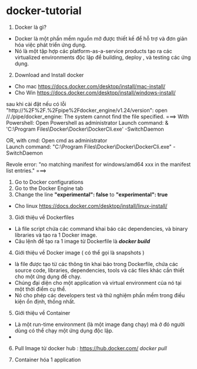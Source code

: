 # docker-tutorial
1. Docker là gì?
- Docker là một phần mềm nguồn mở được thiết kế để hỗ trợ và đơn giản hóa việc phát triển ứng dụng. 
- Nó là một tập hợp các platform-as-a-service products tạo ra các virtualized environments độc lập để building, deploy , và testing các ứng dụng.

2. Download and Install docker
- Cho mac
https://docs.docker.com/desktop/install/mac-install/
- Cho Win 
https://docs.docker.com/desktop/install/windows-install/

sau khi cài đặt nếu có lỗi 
 "http://%2F%2F.%2Fpipe%2Fdocker_engine/v1.24/version": open //./pipe/docker_engine: The system cannot find the file specified. 
===> 
With Powershell: 
Open Powershell as administrator 
Launch command: & 'C:\Program Files\Docker\Docker\DockerCli.exe' -SwitchDaemon

OR, with cmd: 
Open cmd as administrator  
Launch command: "C:\Program Files\Docker\Docker\DockerCli.exe" -SwitchDaemon

Revole error: "no matching manifest for windows/amd64 xxx in the manifest list entries."
===>
 1. Go to Docker configurations
 2. Go to the Docker Engine tab
 3. Change the line **"experimental": false** to **"experimental": true**

- Cho linux
https://docs.docker.com/desktop/install/linux-install/

3. Giới thiệu về Dockerfiles
- Là file script chứa các command khai báo các dependencies, và binary libraries và tạo ra 1 Docker image. 
- Câu lệnh để tạo ra 1 image từ Dockerfile là 
**_docker build_**

4. Giới thiệu về Docker image ( có thể gọi là snapshots )
- là file được tạo từ các thông tin khai báo trong Dockerfile,
chứa các source code, libraries, dependencies, tools và các files khác cần thiết cho một ứng dụng để chạy.
- Chúng đại diện cho một application và virtual environment của nó tại một thời điểm cụ thể. 
- Nó cho phép các developers test và thử nghiệm phần mềm trong điều kiện ổn định, thống nhất.

5. Giới thiệu về Container
- Là một run-time environment (là một image đang chạy) mà ở đó người dùng có thể chạy một ứng dụng độc lập.
- 

6. Pull Image từ docker hub : https://hub.docker.com/
_docker pull <image name from docker hub>_
  
7. Container hóa 1 application
  
  
